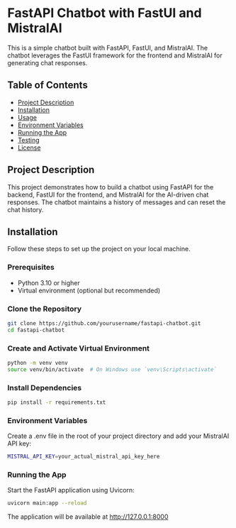 # FastAPI Chatbot with FastUI and MistralAI

This is a simple chatbot built with FastAPI, FastUI, and MistralAI. The chatbot leverages the FastUI framework for the frontend and MistralAI for generating chat responses.

## Table of Contents

- [Project Description](#project-description)
- [Installation](#installation)
- [Usage](#usage)
- [Environment Variables](#environment-variables)
- [Running the App](#running-the-app)
- [Testing](#testing)
- [License](#license)

## Project Description

This project demonstrates how to build a chatbot using FastAPI for the backend, FastUI for the frontend, and MistralAI for the AI-driven chat responses. The chatbot maintains a history of messages and can reset the chat history.

## Installation

Follow these steps to set up the project on your local machine.

### Prerequisites

- Python 3.10 or higher
- Virtual environment (optional but recommended)

### Clone the Repository

```bash
git clone https://github.com/yourusername/fastapi-chatbot.git
cd fastapi-chatbot
```

### Create and Activate Virtual Environment

```bash
python -m venv venv
source venv/bin/activate  # On Windows use `venv\Scripts\activate`
```

### Install Dependencies

```bash
pip install -r requirements.txt
```

### Environment Variables
Create a .env file in the root of your project directory and add your MistralAI API key:

```bash
MISTRAL_API_KEY=your_actual_mistral_api_key_here
```

### Running the App
Start the FastAPI application using Uvicorn:

```bash
uvicorn main:app --reload
```
The application will be available at http://127.0.0.1:8000
